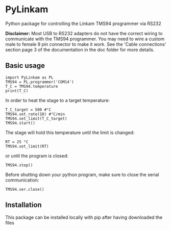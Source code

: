 # PyLinkam
Python package for controlling the Linkam TMS94 programmer via RS232

__Disclaimer:__
Most USB to RS232 adapters do not have the correct wiring to communicate with the TMS94 programmer. 
You may need to wire a custom male to female 9 pin connector to make it work. 
See the 'Cable connections' section page 3 of the documentation in the doc folder for more details. 

## Basic usage 

```
import PyLinkam as PL
TMS94 = PL.programmer('COM14')
T_C = TMS94.temperature
print(T_C)
```

In order to heat the stage to a target temperature: 
``` 
T_C_target = 500 #°C
TMS94.set_rate(10) #°C/min
TMS94.set_limit(T_C_target)
TMS94.start()
```

The stage will hold this temperature until the limit is changed: 
```
RT = 25 °C
TMS94.set_limit(RT)
```

or until the program is closed: 
```
TMS94.stop()
```

Before shutting down your python program, make sure to close the serial communication: 
```
TMS94.ser.close()
```

## Installation 

This package can be installed locally with pip after having downloaded the files
